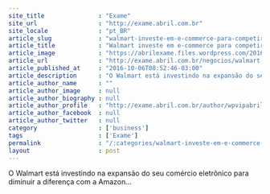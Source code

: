 ```yaml
---
site_title               : "Exame"
site_url                 : "http://exame.abril.com.br"
site_locale              : "pt_BR"
article_slug             : "walmart-investe-em-e-commerce-para-competir-com-amazon"
article_title            : "Walmart investe em e-commerce para competir com Amazon"
article_image            : "https://abrilexame.files.wordpress.com/2016/10/size_960_16_9_ax206_4cc2_9.jpg?quality=70&strip=all&w=960"
article_url              : "http://exame.abril.com.br/negocios/walmart-investe-em-e-commerce-para-competir-com-amazon/"
article_published_at     : "2016-10-06T08:52:46-03:00"
article_description      : "O Walmart está investindo na expansão do seu comércio eletrônico para diminuir a diferença com a Amazon..."
article_author_name      : ""
article_author_image     : null
article_author_biography : null
article_author_profile   : "http://exame.abril.com.br/author/wpvipabril/"
article_author_facebook  : null
article_author_twitter   : null
category                 : ['business']
tags                     : ['Exame']
permalink                : "/:categories/walmart-investe-em-e-commerce-para-competir-com-amazon/"
layout                   : post
---
```


O Walmart está investindo na expansão do seu comércio eletrônico para diminuir a diferença com a Amazon...
